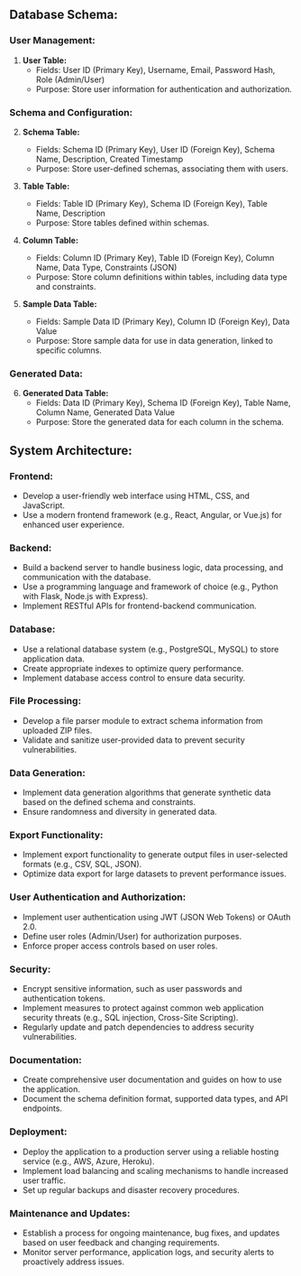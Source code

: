 ## Database Schema:

### User Management:
1. **User Table:**
   - Fields: User ID (Primary Key), Username, Email, Password Hash, Role (Admin/User)
   - Purpose: Store user information for authentication and authorization.

### Schema and Configuration:
2. **Schema Table:**
   - Fields: Schema ID (Primary Key), User ID (Foreign Key), Schema Name, Description, Created Timestamp
   - Purpose: Store user-defined schemas, associating them with users.

3. **Table Table:**
   - Fields: Table ID (Primary Key), Schema ID (Foreign Key), Table Name, Description
   - Purpose: Store tables defined within schemas.

4. **Column Table:**
   - Fields: Column ID (Primary Key), Table ID (Foreign Key), Column Name, Data Type, Constraints (JSON)
   - Purpose: Store column definitions within tables, including data type and constraints.

5. **Sample Data Table:**
   - Fields: Sample Data ID (Primary Key), Column ID (Foreign Key), Data Value
   - Purpose: Store sample data for use in data generation, linked to specific columns.

### Generated Data:
6. **Generated Data Table:**
   - Fields: Data ID (Primary Key), Schema ID (Foreign Key), Table Name, Column Name, Generated Data Value
   - Purpose: Store the generated data for each column in the schema.

## System Architecture:

### Frontend:
- Develop a user-friendly web interface using HTML, CSS, and JavaScript.
- Use a modern frontend framework (e.g., React, Angular, or Vue.js) for enhanced user experience.

### Backend:
- Build a backend server to handle business logic, data processing, and communication with the database.
- Use a programming language and framework of choice (e.g., Python with Flask, Node.js with Express).
- Implement RESTful APIs for frontend-backend communication.

### Database:
- Use a relational database system (e.g., PostgreSQL, MySQL) to store application data.
- Create appropriate indexes to optimize query performance.
- Implement database access control to ensure data security.

### File Processing:
- Develop a file parser module to extract schema information from uploaded ZIP files.
- Validate and sanitize user-provided data to prevent security vulnerabilities.

### Data Generation:
- Implement data generation algorithms that generate synthetic data based on the defined schema and constraints.
- Ensure randomness and diversity in generated data.

### Export Functionality:
- Implement export functionality to generate output files in user-selected formats (e.g., CSV, SQL, JSON).
- Optimize data export for large datasets to prevent performance issues.

### User Authentication and Authorization:
- Implement user authentication using JWT (JSON Web Tokens) or OAuth 2.0.
- Define user roles (Admin/User) for authorization purposes.
- Enforce proper access controls based on user roles.

### Security:
- Encrypt sensitive information, such as user passwords and authentication tokens.
- Implement measures to protect against common web application security threats (e.g., SQL injection, Cross-Site Scripting).
- Regularly update and patch dependencies to address security vulnerabilities.

### Documentation:
- Create comprehensive user documentation and guides on how to use the application.
- Document the schema definition format, supported data types, and API endpoints.

### Deployment:
- Deploy the application to a production server using a reliable hosting service (e.g., AWS, Azure, Heroku).
- Implement load balancing and scaling mechanisms to handle increased user traffic.
- Set up regular backups and disaster recovery procedures.

### Maintenance and Updates:
- Establish a process for ongoing maintenance, bug fixes, and updates based on user feedback and changing requirements.
- Monitor server performance, application logs, and security alerts to proactively address issues.
